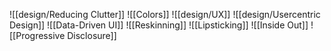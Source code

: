 ![[design/Reducing Clutter]]
![[Colors]]
![[design/UX]]
![[design/Usercentric Design]]
![[Data-Driven UI]]
![[Reskinning]]
![[Lipsticking]]
![[Inside Out]]
![[Progressive Disclosure]]
